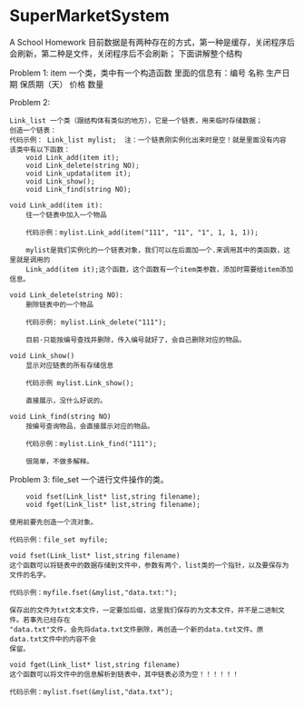 # SuperMarketSystem
A School Homework
目前数据是有两种存在的方式，第一种是缓存，关闭程序后会刷新，第二种是文件，关闭程序后不会刷新；
下面讲解整个结构

Problem 1:
    item 一个类，类中有一个构造函数 里面的信息有：编号 名称 生产日期 保质期（天） 价格 数量

Problem 2:

    Link_list 一个类（跟结构体有类似的地方），它是一个链表，用来临时存储数据；
    创造一个链表：
    代码示例： Link_list mylist;  注：一个链表刚实例化出来时是空！就是里面没有内容
    该类中有以下函数：
     	void Link_add(item it);
		void Link_delete(string NO);
		void Link_updata(item it);
		void Link_show();
		void Link_find(string NO);

    void Link_add(item it):
        往一个链表中加入一个物品

        代码示例：mylist.Link_add(item("111", "11", "1", 1, 1, 1));

        mylist是我们实例化的一个链表对象，我们可以在后面加一个.来调用其中的类函数，这里就是调用的
        Link_add(item it);这个函数，这个函数有一个item类参数，添加时需要给item添加信息。
    
    void Link_delete(string NO):
        删除链表中的一个物品

        代码示例: mylist.Link_delete("111");

        目前·只能按编号查找并删除，传入编号就好了，会自己删除对应的物品。

    void Link_show()
        显示对应链表的所有存储信息

        代码示例 mylist.Link_show();

        直接展示，没什么好说的。

    void Link_find(string NO)
        按编号查询物品，会直接展示对应的物品。

        代码示例：mylist.Link_find("111");

        很简单，不做多解释。


Problem 3:
    file_set 一个进行文件操作的类。

    	void fset(Link_list* list,string filename);
		void fget(Link_list* list,string filename);

    使用前要先创造一个流对象。

    代码示例：file_set myfile;

    void fset(Link_list* list,string filename)
    这个函数可以将链表中的数据存储到文件中，参数有两个，list类的一个指针，以及要保存为文件的名字。

    代码示例：myfile.fset(&mylist,"data.txt:");

    保存出的文件为txt文本文件，一定要加后缀，这里我们保存的为文本文件，并不是二进制文件。若事先已经存在
    "data.txt"文件，会先将data.txt文件删除，再创造一个新的data.txt文件。原data.txt文件中的内容不会
    保留。

    void fget(Link_list* list,string filename)
    这个函数可以将文件中的信息解析到链表中，其中链表必须为空！！！！！！

    代码示例：mylist.fset(&mylist,"data.txt");

